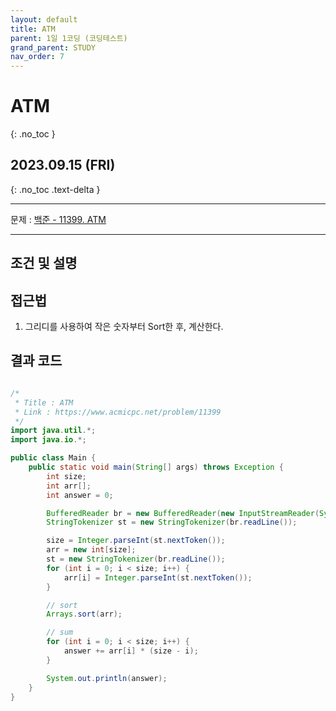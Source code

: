 ```yaml
---
layout: default
title: ATM
parent: 1일 1코딩 (코딩테스트)
grand_parent: STUDY
nav_order: 7
---
```


# ATM
{: .no_toc }

## 2023.09.15 (FRI)
{: .no_toc .text-delta }

---

문제 : [백준 - 11399. ATM](https://www.acmicpc.net/problem/10026)

---

## 조건 및 설명

## 접근법
1. 그리디를 사용하여 작은 숫자부터 Sort한 후, 계산한다.

## 결과 코드

```java

/*
 * Title : ATM
 * Link : https://www.acmicpc.net/problem/11399
 */
import java.util.*;
import java.io.*;

public class Main {
    public static void main(String[] args) throws Exception {
        int size;
        int arr[];
        int answer = 0;

        BufferedReader br = new BufferedReader(new InputStreamReader(System.in));
        StringTokenizer st = new StringTokenizer(br.readLine());

        size = Integer.parseInt(st.nextToken());
        arr = new int[size];
        st = new StringTokenizer(br.readLine());
        for (int i = 0; i < size; i++) {
            arr[i] = Integer.parseInt(st.nextToken());
        }

        // sort
        Arrays.sort(arr);

        // sum
        for (int i = 0; i < size; i++) {
            answer += arr[i] * (size - i);
        }

        System.out.println(answer);
    }
}
```
